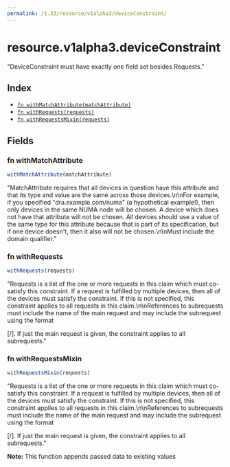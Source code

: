 ```yaml
---
permalink: /1.33/resource/v1alpha3/deviceConstraint/
---
```


# resource.v1alpha3.deviceConstraint

"DeviceConstraint must have exactly one field set besides Requests."

## Index

* [`fn withMatchAttribute(matchAttribute)`](#fn-withmatchattribute)
* [`fn withRequests(requests)`](#fn-withrequests)
* [`fn withRequestsMixin(requests)`](#fn-withrequestsmixin)

## Fields

### fn withMatchAttribute

```ts
withMatchAttribute(matchAttribute)
```

"MatchAttribute requires that all devices in question have this attribute and that its type and value are the same across those devices.\n\nFor example, if you specified \"dra.example.com/numa\" (a hypothetical example!), then only devices in the same NUMA node will be chosen. A device which does not have that attribute will not be chosen. All devices should use a value of the same type for this attribute because that is part of its specification, but if one device doesn't, then it also will not be chosen.\n\nMust include the domain qualifier."

### fn withRequests

```ts
withRequests(requests)
```

"Requests is a list of the one or more requests in this claim which must co-satisfy this constraint. If a request is fulfilled by multiple devices, then all of the devices must satisfy the constraint. If this is not specified, this constraint applies to all requests in this claim.\n\nReferences to subrequests must include the name of the main request and may include the subrequest using the format <main request>[/<subrequest>]. If just the main request is given, the constraint applies to all subrequests."

### fn withRequestsMixin

```ts
withRequestsMixin(requests)
```

"Requests is a list of the one or more requests in this claim which must co-satisfy this constraint. If a request is fulfilled by multiple devices, then all of the devices must satisfy the constraint. If this is not specified, this constraint applies to all requests in this claim.\n\nReferences to subrequests must include the name of the main request and may include the subrequest using the format <main request>[/<subrequest>]. If just the main request is given, the constraint applies to all subrequests."

**Note:** This function appends passed data to existing values
